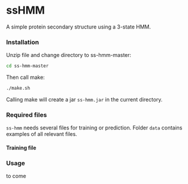 ssHMM
======

A simple protein secondary structure using a 3-state HMM.

### Installation
 
Unzip file and change directory to ss-hmm-master:
```bash
cd ss-hmm-master
```
Then call make:
```bash
./make.sh
```
Calling make will create a jar <code>ss-hmm.jar</code> in the current directory.

### Required files

<code>ss-hmm</code> needs several files for training or prediction. Folder <code>data</code> contains examples of all relevant files.

#### Training file

### Usage

to come
